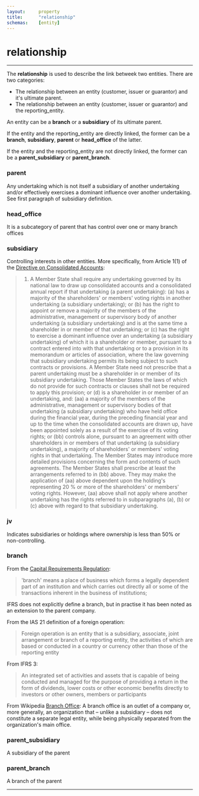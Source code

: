```yaml
---
layout:		property
title:		"relationship"
schemas:	[entity]
---
```


# relationship

---
The **relationship** is used to describe the link betweek two entities. There are two categories:
- The relationship between an entity (customer, issuer or guarantor) and it's ultimate parent. 
- The relationship between an entity (customer, issuer or guarantor) and the reporting_entity.

An entity can be a **branch** or a **subsidiary** of its ultimate parent.

If the entity and the reporting_entity are directly linked, the former can be a **branch**, **subsidiary**, **parent** or **head_office** of the latter.

If the entity and the reporting_entity are not directly linked, the former can be a **parent_subsidiary** or **parent_branch**.

### parent
Any undertaking which is not itself a subsidiary of another undertaking and/or effectively exercises a dominant influence over another undertaking. See first paragraph of subsidiary definition.


### head_office
It is a subcategory of parent that has control over one or many branch offices


### subsidiary
Controlling interests in other entities. More specifically, from Article 1(1) of the [Directive on Consolidated Accounts][dir-83-349]:

>1. A Member State shall require any undertaking governed by its national law to draw up consolidated accounts and a consolidated annual report if that undertaking (a parent undertaking):
(a) has a majority of the shareholders' or members' voting rights in another undertaking (a subsidiary undertaking); or
(b) has the right to appoint or remove a majority of the members of the administrative, management or supervisory body of another undertaking (a subsidiary undertaking) and is at the same time a shareholder in or member of that undertaking; or
(c) has the right to exercise a dominant influence over an undertaking (a subsidiary undertaking) of which it is a shareholder or member, pursuant to a contract entered into with that undertaking or to a provision in its memorandum or articles of association, where the law governing that subsidiary undertaking permits its being subject to such contracts or provisions. A Member State need not prescribe that a parent undertaking must be a shareholder in or member of its subsidiary undertaking. Those Member States the laws of which do not provide for such contracts or clauses shall not be required to apply this provision; or
(d) is a shareholder in or member of an undertaking, and:
(aa) a majority of the members of the administrative, management or supervisory bodies of that undertaking (a subsidiary undertaking) who have held office during the financial year, during the preceding financial year and up to the time when the consolidated accounts are drawn up, have been appointed solely as a result of the exercise of its voting rights; or
(bb) controls alone, pursuant to an agreement with other shareholders in or members of that undertaking (a subsidiary undertaking), a majority of shareholders' or members' voting rights in that undertaking. The Member States may introduce more detailed provisions concerning the form and contents of such agreements.
The Member States shall prescribe at least the arrangements referred to in (bb) above.
They may make the application of (aa) above dependent upon the holding's representing 20 % or more of the shareholders' or members' voting rights.
However, (aa) above shall not apply where another undertaking has the rights referred to in subparagraphs (a), (b) or (c) above with regard to that subsidiary undertaking.

### jv
Indicates subsidiaries or holdings where ownership is less than 50% or non-controlling.

### branch
From the [Capital Requirements Regulation][crr]:
> 'branch' means a place of business which forms a legally dependent part of an institution and which carries out directly all or some of the transactions inherent in the business of institutions;

IFRS does not explicitly define a branch, but in practise it has been noted as an extension to the parent company. 

From the IAS 21 definition of a foreign operation:
> Foreign operation is an entity that is a subsidiary, associate, joint
arrangement or branch of a reporting entity, the activities of which are based
or conducted in a country or currency other than those of the reporting entity

From IFRS 3:
> An integrated set of activities and assets that is capable of being conducted
and managed for the purpose of providing a return in the form of dividends,
lower costs or other economic benefits directly to investors or other owners,
members or participants

From Wikipedia [Branch Office][branch-wiki]:
A branch office is an outlet of a company or, more generally, an organization that – unlike a subsidiary – does not constitute a separate legal entity, while being physically separated from the organization's main office.


### parent_subsidiary
A subsidiary of the parent

### parent_branch
A branch of the parent

---
[dir-83-349]: https://eur-lex.europa.eu/legal-content/EN/TXT/?uri=CELEX:31983L0349
[branch-wiki]: https://en.wikipedia.org/wiki/Branch_office
[crr]: https://eur-lex.europa.eu/legal-content/EN/TXT/?uri=celex%3A32013R0575
